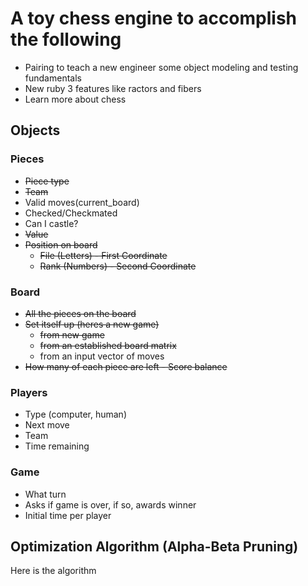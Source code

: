 # A toy chess engine to accomplish the following

* Pairing to teach a new engineer some object modeling and testing fundamentals
* New ruby 3 features like ractors and fibers
* Learn more about chess

## Objects

### Pieces

* ~~Piece type~~
* ~~Team~~
* Valid moves(current_board)
* Checked/Checkmated
* Can I castle?
* ~~Value~~
* ~~Position on board~~
  * ~~File (Letters) - First Coordinate~~
  * ~~Rank (Numbers) - Second Coordinate~~

### Board

* ~~All the pieces on the board~~
* ~~Set itself up (heres a new game)~~
  * ~~from new game~~
  * ~~from an established board matrix~~
  * from an input vector of moves
* ~~How many of each piece are left - Score balance~~

### Players

* Type (computer, human)
* Next move
* Team
* Time remaining

### Game

* What turn
* Asks if game is over, if so, awards winner
* Initial time per player

## Optimization Algorithm (Alpha-Beta Pruning)

Here is the algorithm
